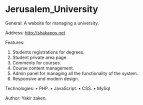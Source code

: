 # Jerusalem_University

General: 
A website for managing a university.

Address: 
http://shakapps.net

Features: 
1.	Students registrations for degrees.
2.	Student private area page.
3.	Comments for courses.
4.	Course content management.
5.	Admin panel for managing all the functionality of the system.
6.	Responsive and modern design.

Technologies:
•	PHP.
•	JavaScript.
•	CSS.
•	MySql


Author: Yakir zaken.

